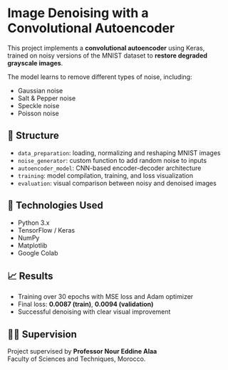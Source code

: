 # Image Denoising with a Convolutional Autoencoder

This project implements a **convolutional autoencoder** using Keras,  
trained on noisy versions of the MNIST dataset to **restore degraded grayscale images**.

The model learns to remove different types of noise, including:
- Gaussian noise
- Salt & Pepper noise
- Speckle noise
- Poisson noise

## 📂 Structure

- `data_preparation`: loading, normalizing and reshaping MNIST images
- `noise_generator`: custom function to add random noise to inputs
- `autoencoder_model`: CNN-based encoder-decoder architecture
- `training`: model compilation, training, and loss visualization
- `evaluation`: visual comparison between noisy and denoised images

## 🧠 Technologies Used

- Python 3.x  
- TensorFlow / Keras  
- NumPy  
- Matplotlib  
- Google Colab

## 📈 Results

- Training over 30 epochs with MSE loss and Adam optimizer  
- Final loss: **0.0087 (train)**, **0.0094 (validation)**
- Successful denoising with clear visual improvement




## 🧑‍🏫 Supervision

Project supervised by **Professor Nour Eddine Alaa**  
Faculty of Sciences and Techniques, Morocco.

